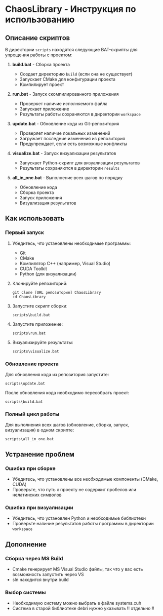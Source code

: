 # ChaosLibrary - Инструкция по использованию

## Описание скриптов

В директории `scripts` находятся следующие BAT-скрипты для упрощения работы с проектом:

1. **build.bat** - Сборка проекта
   - Создает директорию `build` (если она не существует)
   - Запускает CMake для конфигурации проекта
   - Компилирует проект

2. **run.bat** - Запуск скомпилированного приложения
   - Проверяет наличие исполняемого файла
   - Запускает приложение
   - Результаты работы сохраняются в директории `workspace`

3. **update.bat** - Обновление кода из Git-репозитория
   - Проверяет наличие локальных изменений
   - Загружает последние изменения из репозитория
   - Предупреждает, если есть возможные конфликты

4. **visualize.bat** - Запуск визуализации результатов
   - Запускает Python-скрипт для визуализации результатов
   - Результаты сохраняются в директории `results`

5. **all_in_one.bat** - Выполнение всех шагов по порядку
   - Обновление кода
   - Сборка проекта
   - Запуск приложения
   - Визуализация результатов

## Как использовать

### Первый запуск

1. Убедитесь, что установлены необходимые программы:
   - Git
   - CMake
   - Компилятор C++ (например, Visual Studio)
   - CUDA Toolkit
   - Python (для визуализации)

2. Клонируйте репозиторий:
   ```
   git clone [URL репозитория] ChaosLibrary
   cd ChaosLibrary
   ```

3. Запустите скрипт сборки:
   ```
   scripts\build.bat
   ```

4. Запустите приложение:
   ```
   scripts\run.bat
   ```

5. Визуализируйте результаты:
   ```
   scripts\visualize.bat
   ```

### Обновление проекта

Для обновления кода из репозитория запустите:
```
scripts\update.bat
```

После обновления кода необходимо пересобрать проект:
```
scripts\build.bat
```

### Полный цикл работы

Для выполнения всех шагов (обновление, сборка, запуск, визуализация) в одном скрипте:
```
scripts\all_in_one.bat
```

## Устранение проблем

### Ошибка при сборке
- Убедитесь, что установлены все необходимые компоненты (CMake, CUDA)
- Проверьте, что путь к проекту не содержит пробелов или нелатинских символов

### Ошибка при визуализации
- Убедитесь, что установлен Python и необходимые библиотеки
- Проверьте наличие результатов работы программы в директории `workspace` 

## Дополнение

### Сборка через MS Build
 - Cmake генерирует MS Visual Studio файлы, так что у вас есть возможность запустить через VS
 - sln находится внутри build

### Выбор системы
- Необходимую систему можно выбрать в файле systems.cuh
- Система в старой библиотеке debri нужно указывать !! отдельно !!